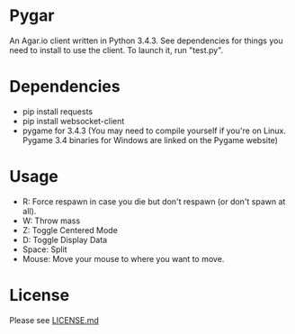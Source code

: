 # Pygar
An Agar.io client written in Python 3.4.3. See dependencies for things you need to install to use the client. To launch it, run "test.py".

# Dependencies
- pip install requests
- pip install websocket-client
- pygame for 3.4.3 (You may need to compile yourself if you're on Linux. Pygame 3.4 binaries for Windows are linked on the Pygame website)

# Usage
- R: Force respawn in case you die but don't respawn (or don't spawn at all).
- W: Throw mass
- Z: Toggle Centered Mode
- D: Toggle Display Data
- Space: Split
- Mouse: Move your mouse to where you want to move.

# License
Please see 
[LICENSE.md](https://github.com/Raeon/pygar/blob/master/LICENSE.md)

